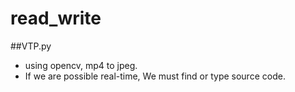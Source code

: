 # read_write

##VTP.py
- using opencv, mp4 to jpeg.
- If we are possible real-time, We must find or type source code.
